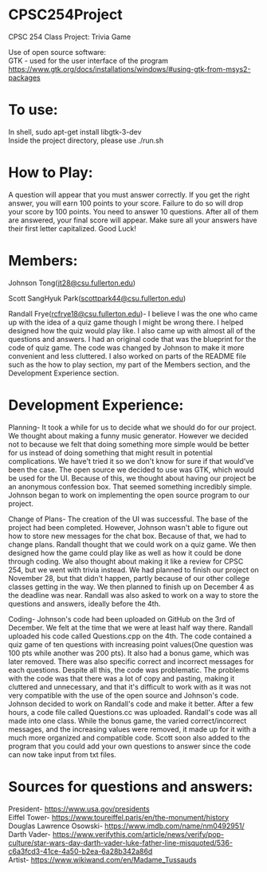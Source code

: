# CPSC254Project
CPSC 254 Class Project: Trivia Game

Use of open source software: <br/>
GTK - used for the user interface of the program <br/>
https://www.gtk.org/docs/installations/windows/#using-gtk-from-msys2-packages

# To use:
In shell, sudo apt-get install libgtk-3-dev <br/>
Inside the project directory, please use ./run.sh

# How to Play:
A question will appear that you must answer correctly. If you get the right answer, you will earn 100 points to your score. Failure to do so will drop your score by 100 points. 
You need to answer 10 questions. After all of them are answered, your final score will appear. Make sure all your answers have their first letter capitalized.
Good Luck!

# Members:
Johnson Tong(jt28@csu.fullerton.edu) <br/>

Scott SangHyuk Park(scottpark44@csu.fullerton.edu) <br/>

Randall Frye(rcfrye18@csu.fullerton.edu)- I believe I was the one who came up with the idea of a quiz game though I might be wrong there. I helped designed how the quiz would play like. I also came up with almost all of the questions and answers. I had an original code that was the blueprint for the code of quiz game. The code was changed by Johnson to make it more convenient and less cluttered. I also worked on parts of the README file such as the how to play section, my part of the Members section, and the Development Experience section. <br/>


# Development Experience:
Planning- It took a while for us to decide what we should do for our project. We thought about making a funny music generator. However we decided not to because we felt that doing something more simple would be better for us instead of doing something that might result in potential complications. We have't tried it so we don't know for sure if that would've been the case. The open source we decided to use was GTK, which would be used for the UI. Because of this, we thought about having our project be an anonymous confession box. That seemed something incredibly simple. Johnson began to work on implementing the open source program to our project. <br/>

Change of Plans- 
The creation of the UI was successful. The base of the project had been completed. However, Johnson wasn't able to figure out how to store new messages for the chat box. Because of that, we had to change plans. Randall thought that we could work on a quiz game. We then designed how the game could play like as well as how it could be done through coding. We also thought about making it like a review for CPSC 254, but we went with trivia instead. We had planned to finish our project on November 28, but that didn't happen, partly because of our other college classes getting in the way. We then planned to finish up on December 4 as the deadline was near. Randall was also asked to work on a way to store the questions and answers, ideally before the 4th. <br/>

Coding-
Johnson's code had been uploaded on GitHub on the 3rd of December. We felt at the time that we were at least half way there. Randall uploaded his code called Questions.cpp on the 4th. The code contained a quiz game of ten questions with increasing point values(One question was 100 pts while another was 200 pts). It also had a bonus game, which was later removed. There was also specific correct and incorrect messages for each questions. Despite all this, the code was problematic. The problems with the code was that there was a lot of copy and pasting, making it cluttered and unnecessary, and that it's difficult to work with as it was not very compatible with the use of the open source and Johnson's code. Johnson decided to work on Randall's code and make it better. After a few hours, a code file called Questions.cc was uploaded. Randall's code was all made into one class. While the bonus game, the varied correct/incorrect messages, and the increasing values were removed, it made up for it with a much more organized and compatible code. Scott soon also added to the program that you could add your own questions to answer since the code can now take input from txt files. <br/>


# Sources for questions and answers:
President- https://www.usa.gov/presidents <br/>
Eiffel Tower- https://www.toureiffel.paris/en/the-monument/history <br/>
Douglas Lawrence Osowski- https://www.imdb.com/name/nm0492951/ <br/>
Darth Vader- https://www.verifythis.com/article/news/verify/pop-culture/star-wars-day-darth-vader-luke-father-line-misquoted/536-c6a3fcd3-41ce-4a50-b2ea-6a28b342a86d <br/>
Artist- https://www.wikiwand.com/en/Madame_Tussauds <br/>





